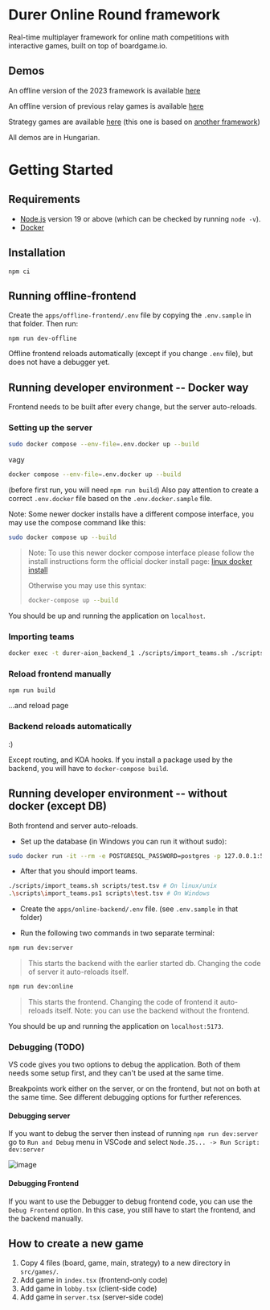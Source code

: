 # Durer Online Round framework

Real-time multiplayer framework for online math competitions with interactive games, built on top of boardgame.io.

## Demos

An offline version of the 2023 framework is available [here](https://a-gondolkodas-orome.github.io/durer-jatekok-new/)

An offline version of previous relay games is available [here](https://a-gondolkodas-orome.github.io/durer-aion/)

Strategy games are available [here](https://a-gondolkodas-orome.github.io/durer-jatekok/) (this one is based on [another framework](https://github.com/a-gondolkodas-orome/durer-jatekok))

All demos are in Hungarian.

# Getting Started

## Requirements

- [Node.js](https://nodejs.org/) version 19 or above (which can be checked by running `node -v`).
- [Docker](https://www.docker.com/)

## Installation

```
npm ci
```

## Running offline-frontend

Create the `apps/offline-frontend/.env` file by copying the `.env.sample` in that folder. Then run:

```
npm run dev-offline
```

Offline frontend reloads automatically (except if you change `.env` file), but does not have a debugger yet.

## Running developer environment -- Docker way

Frontend needs to be built after every change, but the server auto-reloads.

### Setting up the server

```bash
sudo docker compose --env-file=.env.docker up --build 
```

 vagy 
 
```bash
docker compose --env-file=.env.docker up --build 
```

(before first run, you will need `npm run build`)
Also pay attention to create a correct `.env.docker` file based on the `.env.docker.sample` file.

Note: Some newer docker installs have a different compose interface, you may use the compose command like this:

```bash
sudo docker compose up --build
```

> Note: 
> To use this newer docker compose interface please follow the install instructions form the official docker install page: [ linux docker install](https://docs.docker.com/desktop/setup/install/linux/)  
> 
> Otherwise you may use this syntax:  
> ```bash
> docker-compose up --build
> ```

You should be up and running the application on `localhost`.

### Importing teams

```bash
docker exec -t durer-aion_backend_1 ./scripts/import_teams.sh ./scripts/test.tsv
```

### Reload frontend manually

```
npm run build
```

...and reload page

### Backend reloads automatically

:)

Except routing, and KOA hooks.
If you install a package used by the backend, you will have to `docker-compose build`.

## Running developer environment -- without docker (except DB)

Both frontend and server auto-reloads.

- Set up the database (in Windows you can run it without sudo):

```bash
sudo docker run -it --rm -e POSTGRESQL_PASSWORD=postgres -p 127.0.0.1:5432:5432 bitnami/postgresql
```
- After that you should import teams.

```bash
./scripts/import_teams.sh scripts/test.tsv # On linux/unix
.\scripts\import_teams.ps1 scripts\test.tsv # On Windows
```

- Create the `apps/online-backend/.env` file. (see `.env.sample` in that folder)

- Run the following two commands in two separate terminal:

```bash
npm run dev:server
```
> This starts the backend with the earlier started db. Changing the code of server it auto-reloads itself.
```bash
npm run dev:online
```
> This starts the frontend. Changing the code of frontend it auto-reloads itself. Note: you can use the backend without the frontend.

You should be up and running the application on `localhost:5173`.

### Debugging (TODO)
VS code gives you two options to debug the application. Both of them needs some setup first, and they can't be used at the same time.

Breakpoints work either on the server, or on the frontend, but not on both at the same time. See different debugging options for further references.

#### Debugging server

If you want to debug the server then instead of running `npm run dev:server` go to `Run and Debug` menu in VSCode and select `Node.JS... -> Run Script: dev:server`

![image](https://github.com/a-gondolkodas-orome/durer-aion/assets/22480910/20fcba7b-148b-41c4-988d-83f9174708f5)


#### Debugging Frontend

If you want to use the Debugger to debug frontend code, you can use the `Debug Frontend` option.
In this case, you still have to start the frontend, and the backend manually.


## How to create a new game

1) Copy 4 files (board, game, main, strategy) to a new directory in `src/games/`.
1) Add game in `index.tsx` (frontend-only code)
1) Add game in `lobby.tsx` (client-side code)
1) Add game in `server.tsx` (server-side code)
